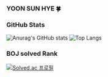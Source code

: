 ### YOON SUN HYE 🍀

<!--
**SunHyeYoon/SunHyeYoon** is a ✨ _special_ ✨ repository because its `README.md` (this file) appears on your GitHub profile.

Here are some ideas to get you started:

- 🔭 I’m currently working on ...
- 🌱 I’m currently learning ...
- 👯 I’m looking to collaborate on ...
- 🤔 I’m looking for help with ...
- 💬 Ask me about ...
- 📫 How to reach me: ...
- 😄 Pronouns: ...
- ⚡ Fun fact: ...
-->

### GitHub Stats
![Anurag's GitHub stats](https://github-readme-stats.vercel.app/api?username=SunHyeYoon&show_icons=true&theme=radical)
![Top Langs](https://github-readme-stats.vercel.app/api/top-langs/?username=SunHyeYoon&layout=compact&theme=radical)

### BOJ solved Rank
[![Solved.ac 프로필](http://mazassumnida.wtf/api/v2/generate_badge?boj=lieto96)](https://solved.ac/lieto96)

